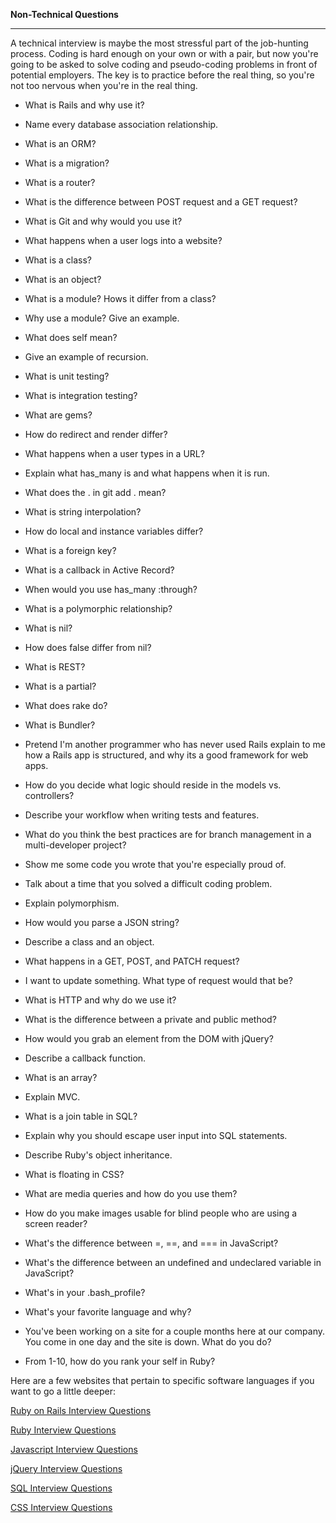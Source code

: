 **Non-Technical Questions**

-----------------------------

A technical interview is maybe the most stressful part of the job-hunting process. Coding is hard enough on your own or with a pair, but now you're going to be asked to solve coding and pseudo-coding problems in front of potential employers. The key is to practice before the real thing, so you're not too nervous when you're in the real thing.

- What is Rails and why use it?

- Name every database association relationship.

- What is an ORM?

- What is a migration?

- What is a router?

- What is the difference between POST request and a GET request?

- What is Git and why would you use it?

- What happens when a user logs into a website?

- What is a class?

- What is an object?

- What is a module? Hows it differ from a class?

- Why use a module? Give an example.

- What does self mean?

- Give an example of recursion.

- What is unit testing?

- What is integration testing?

- What are gems?

- How do redirect and render differ?

- What happens when a user types in a URL?

- Explain what has_many is and what happens when it is run.

- What does the . in git add . mean?

- What is string interpolation?

- How do local and instance variables differ?

- What is a foreign key?

- What is a callback in Active Record?

- When would you use has_many :through?

- What is a polymorphic relationship?

- What is nil?

- How does false differ from nil?

- What is REST?

- What is a partial?

- What does rake do?

- What is Bundler?

- Pretend I'm another programmer who has never used Rails explain to me how a Rails app is structured, and why its a good framework for web apps.

- How do you decide what logic should reside in the models vs. controllers?

- Describe your workflow when writing tests and features.

- What do you think the best practices are for branch management in a multi-developer project?

- Show me some code you wrote that you're especially proud of.

- Talk about a time that you solved a difficult coding problem.

- Explain polymorphism.

- How would you parse a JSON string?

- Describe a class and an object.

- What happens in a GET, POST, and PATCH request?

- I want to update something. What type of request would that be?

- What is HTTP and why do we use it?

- What is the difference between a private and public method?

- How would you grab an element from the DOM with jQuery?

- Describe a callback function.

- What is an array?

- Explain MVC.

- What is a join table in SQL?

- Explain why you should escape user input into SQL statements.

- Describe Ruby's object inheritance.

- What is floating in CSS?

- What are media queries and how do you use them?

- How do you make images usable for blind people who are using a screen reader?

- What's the difference between =, ==, and === in JavaScript?

- What's the difference between an undefined and undeclared variable in JavaScript?

- What's in your .bash_profile?

- What's your favorite language and why?

- You've been working on a site for a couple months here at our company. You come in one day and the site is down. What do you do?

- From 1-10, how do you rank your self in Ruby?


Here are a few websites that pertain to specific software languages if you want to go a little deeper:

[Ruby on Rails Interview Questions](http://www.skilledup.com/articles/ruby-on-rails-interview-questions-answers)

[Ruby Interview Questions](http://www.careerride.com/Ruby-Interview-Questions.aspx)

[Javascript Interview Questions](http://www.skilledup.com/articles/20-must-know-javascript-interview-qa%3Cbr%3E)

[jQuery Interview Questions](http://career.guru99.com/top-50-jquery-interview-questions/)

[SQL Interview Questions](http://www.toptal.com/sql/interview-questions)

[CSS Interview Questions](http://www.skilledup.com/articles/25-css-interview-questions-answers%3Cbr%3E)
